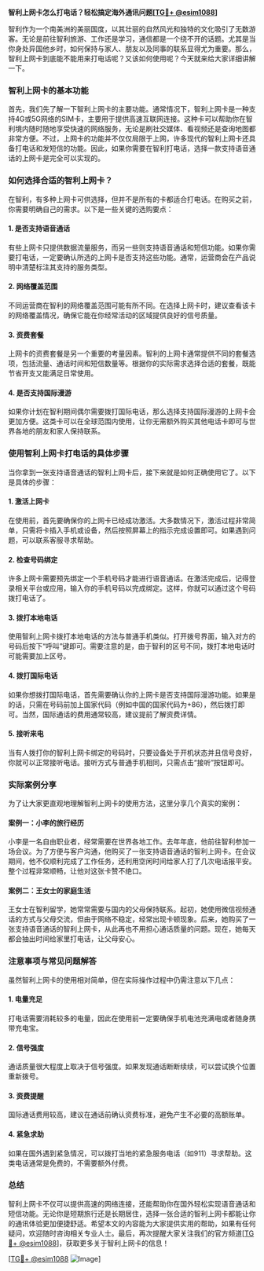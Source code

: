 **智利上网卡怎么打电话？轻松搞定海外通讯问题[[TG💪+ @esim1088](https://t.me/s/esim1088)]**

智利作为一个南美洲的美丽国度，以其壮丽的自然风光和独特的文化吸引了无数游客。无论是前往智利旅游、工作还是学习，通信都是一个绕不开的话题。尤其是当你身处异国他乡时，如何保持与家人、朋友以及同事的联系显得尤为重要。那么，智利上网卡到底能不能用来打电话呢？又该如何使用呢？今天就来给大家详细讲解一下。

### 智利上网卡的基本功能

首先，我们先了解一下智利上网卡的主要功能。通常情况下，智利上网卡是一种支持4G或5G网络的SIM卡，主要用于提供高速互联网连接。这种卡可以帮助你在智利境内随时随地享受快速的网络服务，无论是刷社交媒体、看视频还是查询地图都非常方便。不过，上网卡的功能并不仅仅局限于上网，许多现代的智利上网卡还具备打电话和发短信的功能。因此，如果你需要在智利打电话，选择一款支持语音通话的上网卡是完全可以实现的。

### 如何选择合适的智利上网卡？

在智利，有多种上网卡可供选择，但并不是所有的卡都适合打电话。在购买之前，你需要明确自己的需求。以下是一些关键的选购要点：

#### 1. **是否支持语音通话**
   有些上网卡只提供数据流量服务，而另一些则支持语音通话和短信功能。如果你需要打电话，一定要确认所选的上网卡是否支持这些功能。通常，运营商会在产品说明中清楚标注其支持的服务类型。

#### 2. **网络覆盖范围**
   不同运营商在智利的网络覆盖范围可能有所不同。在选择上网卡时，建议查看该卡的网络覆盖情况，确保它能在你经常活动的区域提供良好的信号质量。

#### 3. **资费套餐**
   上网卡的资费套餐是另一个重要的考量因素。智利的上网卡通常提供不同的套餐选项，包括流量、通话时间和短信数量等。根据你的实际需求选择合适的套餐，既能节省开支又能满足日常使用。

#### 4. **是否支持国际漫游**
   如果你计划在智利期间偶尔需要拨打国际电话，那么选择支持国际漫游的上网卡会更加方便。这类卡可以在全球范围内使用，让你无需额外购买其他电话卡即可与世界各地的朋友和家人保持联系。

### 使用智利上网卡打电话的具体步骤

当你拿到一张支持语音通话的智利上网卡后，接下来就是如何正确使用它了。以下是具体的步骤：

#### 1. **激活上网卡**
   在使用前，首先要确保你的上网卡已经成功激活。大多数情况下，激活过程非常简单，只需将卡插入手机或设备，然后按照屏幕上的指示完成设置即可。如果遇到问题，可以联系客服寻求帮助。

#### 2. **检查号码绑定**
   许多上网卡需要预先绑定一个手机号码才能进行语音通话。在激活完成后，记得登录相关平台或应用，输入你的手机号码以完成绑定。这样，你就可以通过这个号码拨打电话了。

#### 3. **拨打本地电话**
   使用智利上网卡拨打本地电话的方法与普通手机类似。打开拨号界面，输入对方的号码后按下“呼叫”键即可。需要注意的是，由于智利的区号不同，拨打本地电话时可能需要加上区号。

#### 4. **拨打国际电话**
   如果你想拨打国际电话，首先需要确认你的上网卡是否支持国际漫游功能。如果是的话，只需在号码前加上国家代码（例如中国的国家代码为+86），然后拨打即可。当然，国际通话的费用通常较高，建议提前了解资费详情。

#### 5. **接听来电**
   当有人拨打你的智利上网卡绑定的号码时，只要设备处于开机状态并且信号良好，你就可以正常接听电话。接听方式与普通手机相同，只需点击“接听”按钮即可。

### 实际案例分享

为了让大家更直观地理解智利上网卡的使用方法，这里分享几个真实的案例：

#### 案例一：小李的旅行经历
小李是一名自由职业者，经常需要在世界各地工作。去年年底，他前往智利参加一场会议。为了方便与客户沟通，他购买了一张支持语音通话的智利上网卡。在会议期间，他不仅顺利完成了工作任务，还利用空闲时间给家人打了几次电话报平安。整个过程非常顺畅，让他对这张卡赞不绝口。

#### 案例二：王女士的家庭生活
王女士在智利留学，她常常需要与国内的父母保持联系。起初，她使用微信视频通话的方式与父母交流，但由于网络不稳定，经常出现卡顿现象。后来，她购买了一张支持语音通话的智利上网卡，从此再也不用担心通话质量的问题。现在，她每天都会抽出时间给家里打电话，让父母安心。

### 注意事项与常见问题解答

虽然智利上网卡的使用相对简单，但在实际操作过程中仍需注意以下几点：

#### 1. **电量充足**
   打电话需要消耗较多的电量，因此在使用前一定要确保手机电池充满电或者随身携带充电宝。

#### 2. **信号强度**
   通话质量很大程度上取决于信号强度。如果发现通话断断续续，可以尝试换个位置重新拨号。

#### 3. **资费提醒**
   国际通话费用较高，建议在通话前确认资费标准，避免产生不必要的高额账单。

#### 4. **紧急求助**
   如果在国外遇到紧急情况，可以拨打当地的紧急服务电话（如911）寻求帮助。这类电话通常是免费的，不需要额外付费。

### 总结

智利上网卡不仅可以提供高速的网络连接，还能帮助你在国外轻松实现语音通话和短信功能。无论你是短期旅行还是长期居住，选择一张合适的智利上网卡都能让你的通讯体验更加便捷舒适。希望本文的内容能为大家提供实用的帮助，如果有任何疑问，欢迎随时咨询相关专业人士。最后，再次提醒大家关注我们的官方频道[[TG💪+ @esim1088](https://t.me/s/esim1088)]，获取更多关于智利上网卡的信息！

[[TG💪+ @esim1088](https://t.me/s/esim1088) ![Image](https://i.postimg.cc/4NQfJmqS/Snipaste-2025-05-13-00-14-12.png)]